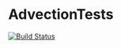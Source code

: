 # AdvectionTests

[![Build Status](https://github.com/simone-silvestri/AdvectionTests.jl/actions/workflows/CI.yml/badge.svg?branch=main)](https://github.com/simone-silvestri/AdvectionTests.jl/actions/workflows/CI.yml?query=branch%3Amain)
